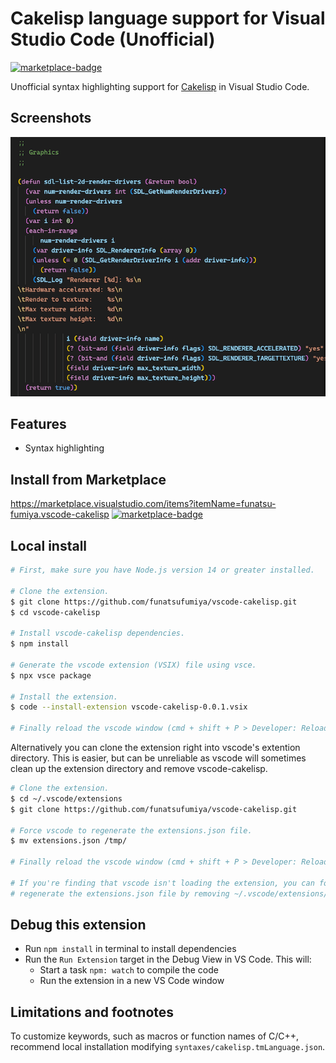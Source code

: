 # Cakelisp language support for Visual Studio Code (Unofficial)

[![marketplace-badge](https://img.shields.io/visual-studio-marketplace/v/funatsu-fumiya.vscode-cakelisp?style=flat-square)](https://marketplace.visualstudio.com/items?itemName=funatsu-fumiya.vscode-cakelisp)

Unofficial syntax highlighting support for [Cakelisp](https://macoy.me/code/macoy/cakelisp) in Visual Studio Code.

## Screenshots

![screenshot](screenshots/vscode-cakelisp-screenshot.png)

## Features

- Syntax highlighting

## Install from Marketplace

https://marketplace.visualstudio.com/items?itemName=funatsu-fumiya.vscode-cakelisp [![marketplace-badge](https://img.shields.io/visual-studio-marketplace/v/funatsu-fumiya.vscode-cakelisp?style=flat-square)](https://marketplace.visualstudio.com/items?itemName=funatsu-fumiya.vscode-cakelisp)

## Local install
```bash
# First, make sure you have Node.js version 14 or greater installed. 

# Clone the extension.
$ git clone https://github.com/funatsufumiya/vscode-cakelisp.git
$ cd vscode-cakelisp

# Install vscode-cakelisp dependencies.
$ npm install

# Generate the vscode extension (VSIX) file using vsce. 
$ npx vsce package

# Install the extension.
$ code --install-extension vscode-cakelisp-0.0.1.vsix

# Finally reload the vscode window (cmd + shift + P > Developer: Reload Window).
```

Alternatively you can clone the extension right into vscode's extention directory. This is easier, but can be unreliable as vscode will sometimes clean up the extension directory and remove vscode-cakelisp.

```bash
# Clone the extension.
$ cd ~/.vscode/extensions
$ git clone https://github.com/funatsufumiya/vscode-cakelisp.git

# Force vscode to regenerate the extensions.json file.
$ mv extensions.json /tmp/ 

# Finally reload the vscode window (cmd + shift + P > Developer: Reload Window).

# If you're finding that vscode isn't loading the extension, you can force it to
# regenerate the extensions.json file by removing ~/.vscode/extensions/extensions.json.
```


## Debug this extension

- Run `npm install` in terminal to install dependencies
- Run the `Run Extension` target in the Debug View in VS Code. This will:
	- Start a task `npm: watch` to compile the code
	- Run the extension in a new VS Code window

## Limitations and footnotes

To customize keywords, such as macros or function names of C/C++, recommend local installation modifying `syntaxes/cakelisp.tmLanguage.json`.